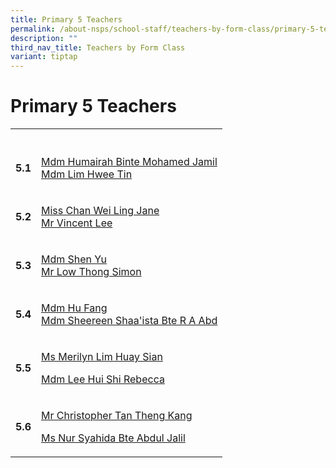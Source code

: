 ```yaml
---
title: Primary 5 Teachers
permalink: /about-nsps/school-staff/teachers-by-form-class/primary-5-teachers/
description: ""
third_nav_title: Teachers by Form Class
variant: tiptap
---
```

<h1>Primary 5 Teachers</h1>
<table style="minWidth: 50px">
<colgroup>
<col>
<col>
</colgroup>
<tbody>
<tr>
<th rowspan="1" colspan="1">
<p></p>
</th>
<th rowspan="1" colspan="1">
<p></p>
</th>
</tr>
<tr>
<td rowspan="1" colspan="1">
<p><strong>5.1</strong>
</p>
</td>
<td rowspan="1" colspan="1">
<p><a href="mailto:humairah_mohamed_jamil@schools.gov.sg" rel="noopener noreferrer nofollow" target="_blank">Mdm Humairah Binte Mohamed Jamil</a>
<br><a href="mailto:lim_hwee_tin@schools.gov.sg" rel="noopener noreferrer nofollow" target="_blank">Mdm Lim Hwee Tin</a>
</p>
</td>
</tr>
<tr>
<td rowspan="1" colspan="1">
<p><strong>5.2</strong>
</p>
</td>
<td rowspan="1" colspan="1">
<p><a href="mailto:chan_wei_ling_jane@schools.gov.sg" rel="noopener noreferrer nofollow" target="_blank">Miss Chan Wei Ling Jane</a>
<br><a href="mailto:lee_kar_leong@schools.gov.sg" rel="noopener noreferrer nofollow" target="_blank">Mr Vincent Lee</a>
</p>
</td>
</tr>
<tr>
<td rowspan="1" colspan="1">
<p><strong>5.3</strong>
</p>
</td>
<td rowspan="1" colspan="1">
<p><a href="mailto:shen_yu@schools.gov.sg" rel="noopener noreferrer nofollow" target="_blank">Mdm Shen Yu</a>
<br><a href="mailto:simon_low_thong@schools.gov.sg" rel="noopener noreferrer nofollow" target="_blank">Mr Low Thong Simon</a>
</p>
</td>
</tr>
<tr>
<td rowspan="1" colspan="1">
<p><strong>5.4</strong>
</p>
</td>
<td rowspan="1" colspan="1">
<p><a href="mailto:hu_fang_a@schools.gov.sg" rel="noopener noreferrer nofollow" target="_blank">Mdm Hu Fang</a>
<br><a href="mailto:nsps@moe.edu.sg" rel="noopener noreferrer nofollow" target="_blank">Mdm Sheereen Shaa'ista Bte R A Abd</a>
</p>
</td>
</tr>
<tr>
<td rowspan="1" colspan="1">
<p><strong>5.5</strong>
</p>
</td>
<td rowspan="1" colspan="1">
<p><a href="mailto:nsps@moe.edu.sg" rel="noopener noreferrer nofollow" target="_blank">Ms Merilyn Lim Huay Sian</a>
</p>
<p><a href="mailto:nsps@moe.edu.sg" rel="noopener noreferrer nofollow" target="_blank">Mdm Lee Hui Shi Rebecca</a>
</p>
</td>
</tr>
<tr>
<td rowspan="1" colspan="1">
<p><strong>5.6</strong>
</p>
</td>
<td rowspan="1" colspan="1">
<p><a href="mailto:nsps@moe.edu.sg" rel="noopener noreferrer nofollow" target="_blank">Mr Christopher Tan Theng Kang</a>
</p>
<p><a href="mailto:nsps@moe.edu.sg" rel="noopener noreferrer nofollow" target="_blank">Ms Nur Syahida Bte Abdul Jalil</a>
</p>
</td>
</tr>
</tbody>
</table>
<p></p>